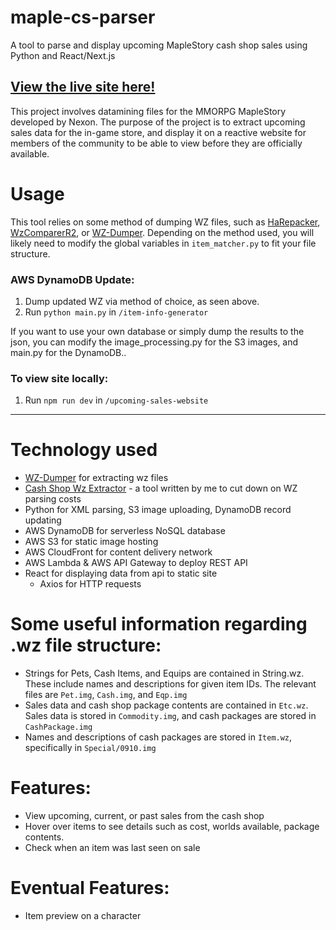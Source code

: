 # maple-cs-parser

A tool to parse and display upcoming MapleStory cash shop sales using Python and React/Next.js

## [View the live site here!](https://masonym.dev/ms-upcoming-sales)

This project involves datamining files for the MMORPG MapleStory developed by Nexon. The purpose of the project is to extract upcoming sales data for the in-game store, and display it on a reactive website for members of the community to be able to view before they are officially available. 

# Usage

This tool relies on some method of dumping WZ files, such as [HaRepacker](https://github.com/lastbattle/Harepacker-resurrected), [WzComparerR2](https://github.com/Kagamia/WzComparerR2), or [WZ-Dumper](https://github.com/Xterminatorz/WZ-Dumper). Depending on the method used, you will likely need to modify the global variables in `item_matcher.py` to fit your file structure. 

### AWS DynamoDB Update:

1. Dump updated WZ via method of choice, as seen above.
2. Run `python main.py` in `/item-info-generator`

If you want to use your own database or simply dump the results to the json, you can modify the image_processing.py for the S3 images, and main.py for the DynamoDB..

### To view site locally:

1. Run `npm run dev` in `/upcoming-sales-website`


---

# Technology used

* [WZ-Dumper](https://github.com/Xterminatorz/WZ-Dumper) for extracting wz files
* [Cash Shop Wz Extractor](https://github.com/masonym/cash-shop-wz-extractor) - a tool written by me to cut down on WZ parsing costs
* Python for XML parsing, S3 image uploading, DynamoDB record updating
* AWS DynamoDB for serverless NoSQL database
* AWS S3 for static image hosting
* AWS CloudFront for content delivery network
* AWS Lambda & AWS API Gateway to deploy REST API
* React for displaying data from api to static site
    * Axios for HTTP requests

# Some useful information regarding .wz file structure:

* Strings for Pets, Cash Items, and Equips are contained in String.wz. These include names and descriptions for given item IDs. The relevant files are `Pet.img`, `Cash.img`, and `Eqp.img`
* Sales data and cash shop package contents are contained in `Etc.wz`. Sales data is stored in `Commodity.img`, and cash packages are stored in `CashPackage.img`
* Names and descriptions of cash packages are stored in `Item.wz`, specifically in `Special/0910.img`

# Features:

* View upcoming, current, or past sales from the cash shop
* Hover over items to see details such as cost, worlds available, package contents.
* Check when an item was last seen on sale

# Eventual Features:

* Item preview on a character
